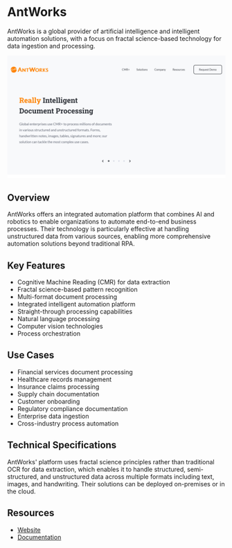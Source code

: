 
# AntWorks

AntWorks is a global provider of artificial intelligence and intelligent automation solutions, with a focus on fractal science-based technology for data ingestion and processing.

![AntWorks](assets\antworks.png)


## Overview

AntWorks offers an integrated automation platform that combines AI and robotics to enable organizations to automate end-to-end business processes. Their technology is particularly effective at handling unstructured data from various sources, enabling more comprehensive automation solutions beyond traditional RPA.

## Key Features

- Cognitive Machine Reading (CMR) for data extraction
- Fractal science-based pattern recognition
- Multi-format document processing
- Integrated intelligent automation platform
- Straight-through processing capabilities
- Natural language processing
- Computer vision technologies
- Process orchestration

## Use Cases

- Financial services document processing
- Healthcare records management
- Insurance claims processing
- Supply chain documentation
- Customer onboarding
- Regulatory compliance documentation
- Enterprise data ingestion
- Cross-industry process automation

## Technical Specifications

AntWorks' platform uses fractal science principles rather than traditional OCR for data extraction, which enables it to handle structured, semi-structured, and unstructured data across multiple formats including text, images, and handwriting. Their solutions can be deployed on-premises or in the cloud.

## Resources

- [Website](https://www.ant.works)
- [Documentation](https://www.ant.works/resources)
